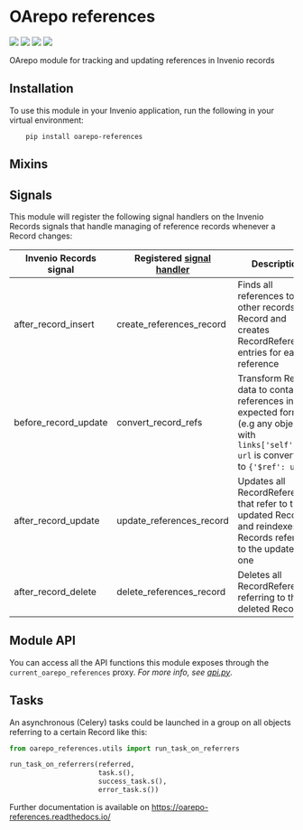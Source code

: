 # OArepo references

[![](https://img.shields.io/github/license/oarepo/flask-taxonomies.svg)](https://github.com/oarepo/flask-taxonomies/blob/master/LICENSE)
[![](https://img.shields.io/travis/oarepo/flask-taxonomies.svg)](https://travis-ci.org/oarepo/flask-taxonomies)
[![](https://img.shields.io/coveralls/oarepo/flask-taxonomies.svg)](https://coveralls.io/r/oarepo/flask-taxonomies)
[![](https://img.shields.io/pypi/v/flask-taxonomies.svg)](https://pypi.org/pypi/flask-taxonomies)

OArepo module for tracking and updating references in Invenio records

## Installation

To use this module in your Invenio application, run the following in your virtual environment:
```console
    pip install oarepo-references
```

## Mixins



## Signals

This module will register the following signal handlers on the Invenio Records signals that handle
managing of reference records whenever a Record changes:

| Invenio Records signal | Registered [signal handler](https://github.com/oarepo/oarepo-references/blob/master/oarepo_references/signals.py) | Description |
|------------------------|--------------------------|----------------------------------------------------------------------------------------------------------|
| after_record_insert    | create_references_record | Finds all references to other records in a Record and creates RecordReference entries for each reference |
| before_record_update   | convert_record_refs      | Transform Record data to contain references in an expected format (e.g any object with `links['self'] == url` is converted to `{'$ref': url}` |
| after_record_update    | update_references_record | Updates all RecordReferences that refer to the updated Record and reindexes all Records referring to the updated one |
| after_record_delete    | delete_references_record | Deletes all RecordReferences referring to the deleted Record |


## Module API

You can access all the API functions this module exposes through the `current_oarepo_references` proxy.
*For more info, see [api.py](https://github.com/oarepo/oarepo-references/blob/master/oarepo_references/api.py)*.

## Tasks

An asynchronous (Celery) tasks could be launched in a group on all objects referring to a certain Record like this:

```python
from oarepo_references.utils import run_task_on_referrers

run_task_on_referrers(referred,
                      task.s(),
                      success_task.s(),
                      error_task.s())
```

Further documentation is available on
https://oarepo-references.readthedocs.io/
